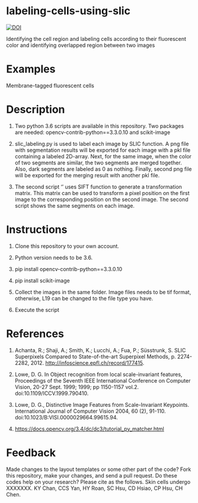 # labeling-cells-using-slic
[![DOI](https://zenodo.org/badge/318386438.svg)](https://zenodo.org/badge/latestdoi/318386438)

Identifying the cell region and labeling cells according to their fluorescent color and identifying overlapped region between two images

# Examples

Membrane-tagged fluorescent cells

# Description

1. Two python 3.6 scripts are available in this repository. Two packages are needed: opencv-contrib-python==3.3.0.10 and scikit-image

2. slic_labeling.py is used to label each image by SLIC function. A png file with segmentation results will be exported for each image with a pkl file containing a labeled 2D-array. Next, for the same image, when the color of two segments are similar, the two segments are merged together. Also, dark segments are labeled as 0 as nothing. Finally, second png file will be exported for the merging result with another pkl file.

3. The second script ‘’ uses SIFT function to generate a transformation matrix. This matrix can be used to transform a pixel position on the first image to the corresponding position on the second image. The second script shows the same segments on each image.

# Instructions

1. Clone this repository to your own account.

2. Python version needs to be 3.6.

3. pip install opencv-contrib-python==3.3.0.10

4. pip install scikit-image

5. Collect the images in the same folder. Image files needs to be tif format, otherwise, L19 can be changed to the file type you have.

6. Execute the script


# References

1.	Achanta, R.; Shaji, A.; Smith, K.; Lucchi, A.; Fua, P.; Süsstrunk, S. SLIC Superpixels Compared to State-of-the-art Superpixel Methods, p. 2274-2282, 2012. http://infoscience.epfl.ch/record/177415.

2.	Lowe, D. G. In Object recognition from local scale-invariant features, Proceedings of the Seventh IEEE International Conference on Computer Vision, 20-27 Sept. 1999; 1999; pp 1150-1157 vol.2. doi:10.1109/ICCV.1999.790410.

3.	Lowe, D. G., Distinctive Image Features from Scale-Invariant Keypoints. International Journal of Computer Vision 2004, 60 (2), 91-110. doi:10.1023/B:VISI.0000029664.99615.94.

4.	https://docs.opencv.org/3.4/dc/dc3/tutorial_py_matcher.html

# Feedback

Made changes to the layout templates or some other part of the code? Fork this repository, make your changes, and send a pull request.
Do these codes help on your research? Please cite as the follows. Skin cells undergo XXXXXXX. KY Chan, CCS Yan, HY Roan, SC Hsu, CD Hsiao, CP Hsu, CH Chen.

